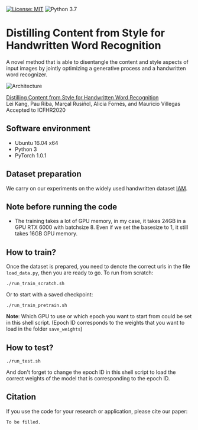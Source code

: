 [![License: MIT](https://img.shields.io/badge/License-MIT-yellow.svg)](LICENSE.md)
![Python 3.7](https://img.shields.io/badge/python-3.7-green.svg)

# Distilling Content from Style for Handwritten Word Recognition

A novel method that is able to disentangle the content and style aspects of input images by jointly optimizing a generative process and a handwritten word recognizer.

![Architecture](https://user-images.githubusercontent.com/9562709/78990677-5b18ef80-7b37-11ea-8347-cab821f154cc.png)


[Distilling Content from Style for Handwritten Word Recognition]()<br>
Lei Kang, Pau Riba, Marçal Rusiñol, Alicia Fornés, and Mauricio Villegas<br>
Accepted to ICFHR2020


## Software environment

- Ubuntu 16.04 x64
- Python 3
- PyTorch 1.0.1

## Dataset preparation

We carry on our experiments on the widely used handwritten dataset [IAM](http://www.fki.inf.unibe.ch/databases/iam-handwriting-database).

## Note before running the code

- The training takes a lot of GPU memory, in my case, it takes 24GB in a GPU RTX 6000 with batchsize 8. Even if we set the basesize to 1, it still takes 16GB GPU memory. 

## How to train?

Once the dataset is prepared, you need to denote the correct urls in the file `load_data.py`, then you are ready to go. To run from scratch:
```
./run_train_scratch.sh
```

Or to start with a saved checkpoint:
```
./run_train_pretrain.sh
```
**Note**: Which GPU to use or which epoch you want to start from could be set in this shell script. (Epoch ID corresponds to the weights that you want to load in the folder `save_weights`)

## How to test?

```
./run_test.sh
```
And don't forget to change the epoch ID in this shell script to load the correct weights of the model that is corresponding to the epoch ID.

## Citation

If you use the code for your research or application, please cite our paper:

```
To be filled.
```
